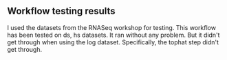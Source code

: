 ## Workflow testing results
I used the datasets from the RNASeq workshop for testing.
This workflow has been tested on ds, hs datasets. It ran without any problem.
But it didn't get through when using the log dataset. Specifically, the tophat step didn't get through.
